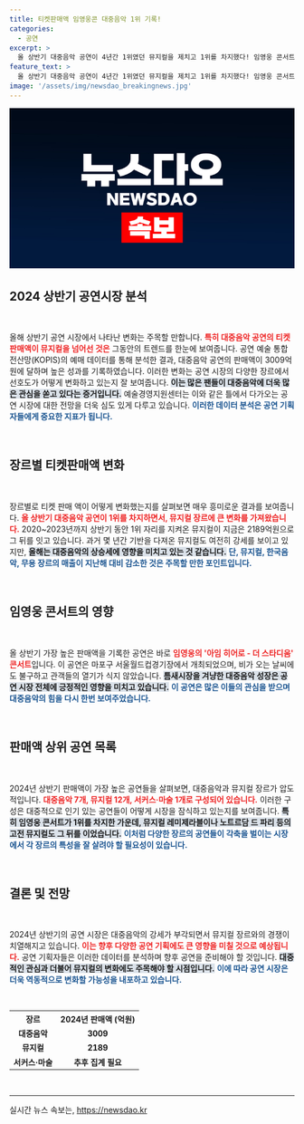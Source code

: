 ```yaml
---
title: 티켓판매액 임영웅콘 대중음악 1위 기록!
categories:
  - 공연
excerpt: >
  올 상반기 대중음악 공연이 4년간 1위였던 뮤지컬을 제치고 1위를 차지했다! 임영웅 콘서트가 티켓 판매액 1위로, 2024 공연 시장의 새로운 대세를 확인할 수 있는 흥미로운 분석을 만나보세요!
feature_text: >
  올 상반기 대중음악 공연이 4년간 1위였던 뮤지컬을 제치고 1위를 차지했다! 임영웅 콘서트가 티켓 판매액 1위로, 2024 공연 시장의 새로운 대세를 확인할 수 있는 흥미로운 분석을 만나보세요!
image: '/assets/img/newsdao_breakingnews.jpg'
---
```


<p><img src="/assets/img/newsdao_breakingnews.jpg" alt="firstkoreanews 속보" /></p>

<h2 data-ke-size="size26">2024 상반기 공연시장 분석</h2>

<p data-ke-size="size16">&nbsp;</p>

<p>올해 상반기 공연 시장에서 나타난 변화는 주목할 만합니다. <b><span style="color: #ee2323;">특히 대중음악 공연의 티켓 판매액이 뮤지컬을 넘어선 것은</span></b> 그동안의 트렌드를 한눈에 보여줍니다. 공연 예술 통합 전산망(KOPIS)의 예매 데이터를 통해 분석한 결과, 대중음악 공연의 판매액이 3009억원에 달하며 높은 성과를 기록하였습니다. 이러한 변화는 공연 시장의 다양한 장르에서 선호도가 어떻게 변화하고 있는지 잘 보여줍니다. <b><span style="background-color: #21538527;">이는 많은 팬들이 대중음악에 더욱 많은 관심을 쏟고 있다는 증거입니다.</span></b> 예술경영지원센터는 이와 같은 틀에서 다가오는 공연 시장에 대한 전망을 더욱 심도 있게 다루고 있습니다. <b><span style="color: #1a5490;">이러한 데이터 분석은 공연 기획자들에게 중요한 지표가 됩니다.</span></b></p>

<p data-ke-size="size16">&nbsp;</p>

<h2 data-ke-size="size26">장르별 티켓판매액 변화</h2>

<p data-ke-size="size16">&nbsp;</p>

<p>장르별로 티켓 판매 액이 어떻게 변화했는지를 살펴보면 매우 흥미로운 결과를 보여줍니다. <b><span style="color: #ee2323;">올 상반기 대중음악 공연이 1위를 차지하면서, 뮤지컬 장르에 큰 변화를 가져왔습니다.</span></b> 2020~2023년까지 상반기 동안 1위 자리를 지켜온 뮤지컬이 지금은 2189억원으로 그 뒤를 잇고 있습니다. 과거 몇 년간 기반을 다져온 뮤지컬도 여전히 강세를 보이고 있지만, <b><span style="background-color: #21538527;">올해는 대중음악의 상승세에 영향을 미치고 있는 것 같습니다.</span></b> <b><span style="color: #1a5490;">단, 뮤지컬, 한국음악, 무용 장르의 매출이 지난해 대비 감소한 것은 주목할 만한 포인트입니다.</span></b></p>

<p data-ke-size="size16">&nbsp;</p>

<h2 data-ke-size="size26">임영웅 콘서트의 영향</h2>

<p data-ke-size="size16">&nbsp;</p>

<p>올 상반기 가장 높은 판매액을 기록한 공연은 바로 <b><span style="color: #ee2323;">임영웅의 '아임 히어로 - 더 스타디움' 콘서트</span></b>입니다. 이 공연은 마포구 서울월드컵경기장에서 개최되었으며, 비가 오는 날씨에도 불구하고 관객들의 열기가 식지 않았습니다. <b><span style="background-color: #21538527;">틈새시장을 겨냥한 대중음악 성장은 공연 시장 전체에 긍정적인 영향을 미치고 있습니다.</span></b> <b><span style="color: #1a5490;">이 공연은 많은 이들의 관심을 받으며 대중음악의 힘을 다시 한번 보여주었습니다.</span></b></p>

<p data-ke-size="size16">&nbsp;</p>

<h2 data-ke-size="size26">판매액 상위 공연 목록</h2>

<p data-ke-size="size16">&nbsp;</p>

<p>2024년 상반기 판매액이 가장 높은 공연들을 살펴보면, 대중음악과 뮤지컬 장르가 압도적입니다. <b><span style="color: #ee2323;">대중음악 7개, 뮤지컬 12개, 서커스·마술 1개로 구성되어 있습니다.</span></b> 이러한 구성은 대중적으로 인기 있는 공연들이 어떻게 시장을 잠식하고 있는지를 보여줍니다. <b><span style="background-color: #21538527;">특히 임영웅 콘서트가 1위를 차지한 가운데, 뮤지컬 레미제라블이나 노트르담 드 파리 등의 고전 뮤지컬도 그 뒤를 이었습니다.</span></b> <b><span style="color: #1a5490;">이처럼 다양한 장르의 공연들이 각축을 벌이는 시장에서 각 장르의 특성을 잘 살려야 할 필요성이 있습니다.</span></b></p>

<p data-ke-size="size16">&nbsp;</p>

<h2 data-ke-size="size26">결론 및 전망</h2>

<p data-ke-size="size16">&nbsp;</p>

<p>2024년 상반기의 공연 시장은 대중음악의 강세가 부각되면서 뮤지컬 장르와의 경쟁이 치열해지고 있습니다. <b><span style="color: #ee2323;">이는 향후 다양한 공연 기획에도 큰 영향을 미칠 것으로 예상됩니다.</span></b> 공연 기획자들은 이러한 데이터를 분석하며 향후 공연을 준비해야 할 것입니다. <b><span style="background-color: #21538527;">대중적인 관심과 더불어 뮤지컬의 변화에도 주목해야 할 시점입니다.</span></b> <b><span style="color: #1a5490;">이에 따라 공연 시장은 더욱 역동적으로 변화할 가능성을 내포하고 있습니다.</span></b></p>

<p data-ke-size="size16">&nbsp;</p>

<table>
    <tr>
        <th>장르</th>
        <th>2024년 판매액 (억원)</th>
    </tr>
    <tr>
        <td style="text-align: center; height: 17px;"><b>대중음악</b></td>
        <td style="text-align: center; height: 17px;"><b>3009</b></td>
    </tr>
    <tr>
        <td style="text-align: center; height: 17px;"><b>뮤지컬</b></td>
        <td style="text-align: center; height: 17px;"><b>2189</b></td>
    </tr>
    <tr>
        <td style="text-align: center; height: 17px;"><b>서커스·마술</b></td>
        <td style="text-align: center; height: 17px;"><b>추후 집계 필요</b></td>
    </tr>
</table>

<p data-ke-size="size16">&nbsp;</p>

<hr />
실시간 뉴스 속보는, <a href="https://newsdao.kr" rel="dofollow">https://newsdao.kr</a>


